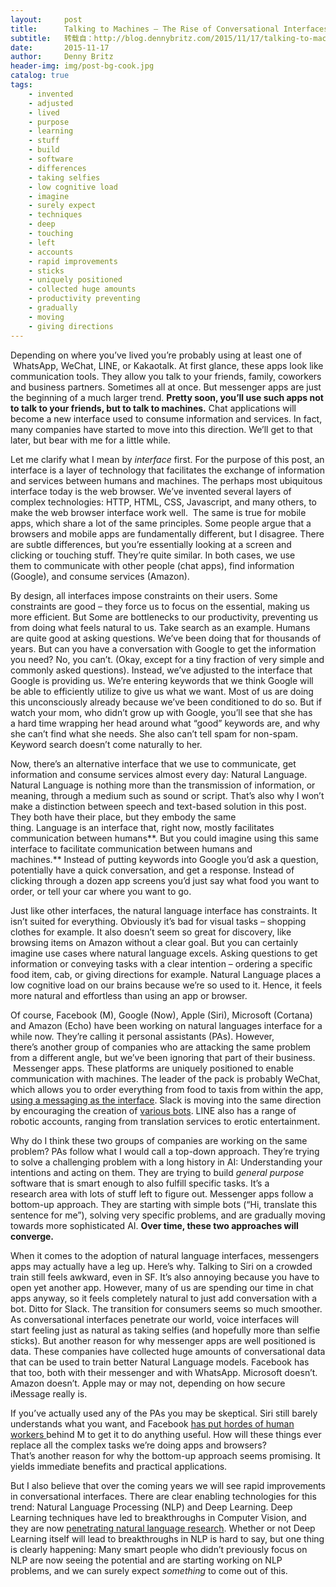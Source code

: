 ```yaml
---
layout:     post
title:      Talking to Machines – The Rise of Conversational Interfaces and NLP
subtitle:   转载自：http://blog.dennybritz.com/2015/11/17/talking-to-machines-the-rise-of-conversational-interfaces-and-nlp/
date:       2015-11-17
author:     Denny Britz
header-img: img/post-bg-cook.jpg
catalog: true
tags:
    - invented
    - adjusted
    - lived
    - purpose
    - learning
    - stuff
    - build
    - software
    - differences
    - taking selfies
    - low cognitive load
    - imagine
    - surely expect
    - techniques
    - deep
    - touching
    - left
    - accounts
    - rapid improvements
    - sticks
    - uniquely positioned
    - collected huge amounts
    - productivity preventing
    - gradually
    - moving
    - giving directions
---
```


Depending on where you’ve lived you’re probably using at least one of  WhatsApp, WeChat, LINE, or Kakaotalk. At first glance, these apps look like communication tools. They allow you talk to your friends, family, coworkers and business partners. Sometimes all at once. But messenger apps are just the beginning of a much larger trend. **Pretty soon, you’ll use such apps not to talk to your friends, but to talk to machines.** Chat applications will become a new interface used to consume information and services. In fact, many companies have started to move into this direction. We’ll get to that later, but bear with me for a little while.

Let me clarify what I mean by *interface* first. For the purpose of this post, an interface is a layer of technology that facilitates the exchange of information and services between humans and machines. The perhaps most ubiquitous interface today is the web browser. We’ve invented several layers of complex technologies: HTTP, HTML, CSS, Javascript, and many others, to make the web browser interface work well.  The same is true for mobile apps, which share a lot of the same principles. Some people argue that a browsers and mobile apps are fundamentally different, but I disagree. There are subtle differences, but you’re essentially looking at a screen and clicking or touching stuff. They’re quite similar. In both cases, we use them to communicate with other people (chat apps), find information (Google), and consume services (Amazon).

By design, all interfaces impose constraints on their users. Some constraints are good – they force us to focus on the essential, making us more efficient. But Some are bottlenecks to our productivity, preventing us from doing what feels natural to us. Take search as an example. Humans are quite good at asking questions. We’ve been doing that for thousands of years. But can you have a conversation with Google to get the information you need? No, you can’t. (Okay, except for a tiny fraction of very simple and commonly asked questions). Instead, we’ve adjusted to the interface that Google is providing us. We’re entering keywords that we think Google will be able to efficiently utilize to give us what we want. Most of us are doing this unconsciously already because we’ve been conditioned to do so. But if watch your mom, who didn’t grow up with Google, you’ll see that she has a hard time wrapping her head around what “good” keywords are, and why she can’t find what she needs. She also can’t tell spam for non-spam. Keyword search doesn’t come naturally to her.

Now, there’s an alternative interface that we use to communicate, get information and consume services almost every day: Natural Language. Natural Language is nothing more than the transmission of information, or meaning, through a medium such as sound or script. That’s also why I won’t make a distinction between speech and text-based solution in this post. They both have their place, but they embody the same thing. Language is an interface that, right now, mostly facilitates communication between humans**. But you could imagine using this same interface to facilitate communication between humans and machines.** Instead of putting keywords into Google you’d ask a question, potentially have a quick conversation, and get a response. Instead of clicking through a dozen app screens you’d just say what food you want to order, or tell your car where you want to go.

Just like other interfaces, the natural language interface has constraints. It isn’t suited for everything. Obviously it’s bad for visual tasks – shopping clothes for example. It also doesn’t seem so great for discovery, like browsing items on Amazon without a clear goal. But you can certainly imagine use cases where natural language excels. Asking questions to get information or conveying tasks with a clear intention – ordering a specific food item, cab, or giving directions for example. Natural Language places a low cognitive load on our brains because we’re so used to it. Hence, it feels more natural and effortless than using an app or browser.

Of course, Facebook (M), Google (Now), Apple (Siri), Microsoft (Cortana) and Amazon (Echo) have been working on natural languages interface for a while now. They’re calling it personal assistants (PAs). However, there’s another group of companies who are attacking the same problem from a different angle, but we’ve been ignoring that part of their business.  Messenger apps. These platforms are uniquely positioned to enable communication with machines. The leader of the pack is probably WeChat, which allows you to order everything from food to taxis from within the app, [using a messaging as the interface](http://www.wired.com/2015/08/time-to-ditch-texting). Slack is moving into the same direction by encouraging the creation of [various bots](http://www.wired.com/2015/08/slack-overrun-bots-friendly-wonderful-bots). LINE also has a range of robotic accounts, ranging from translation services to erotic entertainment. 

Why do I think these two groups of companies are working on the same problem? PAs follow what I would call a top-down approach. They’re trying to solve a challenging problem with a long history in AI: Understanding your intentions and acting on them. They are trying to build *general purpose* software that is smart enough to also fulfill specific tasks. It’s a research area with lots of stuff left to figure out. Messenger apps follow a bottom-up approach. They are starting with simple bots (“Hi, translate this sentence for me”), solving very specific problems, and are gradually moving towards more sophisticated AI. **Over time, these two approaches will converge.**

When it comes to the adoption of natural language interfaces, messengers apps may actually have a leg up. Here’s why. Talking to Siri on a crowded train still feels awkward, even in SF. It’s also annoying because you have to open yet another app. However, many of us are spending our time in chat apps anyway, so it feels completely natural to just add conversation with a bot. Ditto for Slack. The transition for consumers seems so much smoother. As conversational interfaces penetrate our world, voice interfaces will start feeling just as natural as taking selfies (and hopefully more than selfie sticks). But another reason for why messenger apps are well positioned is data. These companies have collected huge amounts of conversational data that can be used to train better Natural Language models. Facebook has that too, both with their messenger and with WhatsApp. Microsoft doesn’t. Amazon doesn’t. Apple may or may not, depending on how secure iMessage really is.

If you’ve actually used any of the PAs you may be skeptical. Siri still barely understands what you want, and Facebook [has put hordes of human workers ](http://www.theverge.com/2015/10/26/9605526/facebook-m-hands-on-personal-assistant-ai)behind M to get it to do anything useful. How will these things ever replace all the complex tasks we’re doing apps and browsers? That’s another reason for why the bottom-up approach seems promising. It yields immediate benefits and practical applications.

But I also believe that over the coming years we will see rapid improvements in conversational interfaces. There are clear enabling technologies for this trend: Natural Language Processing (NLP) and Deep Learning. Deep Learning techniques have led to breakthroughs in Computer Vision, and they are now [penetrating natural language research](http://www.mitpressjournals.org/doi/pdf/10.1162/COLI_a_00239). Whether or not Deep Learning itself will lead to breakthroughs in NLP is hard to say, but one thing is clearly happening: Many smart people who didn’t previously focus on NLP are now seeing the potential and are starting working on NLP problems, and we can surely expect *something* to come out of this.

 
